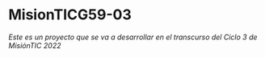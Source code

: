 # MisionTICG59-03
*Este es un proyecto que se va a desarrollar en el transcurso del Ciclo 3 de MisiónTIC 2022*
